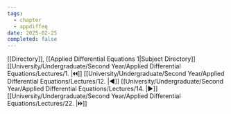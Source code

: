 ```yaml
---
tags:
  - chapter
  - appdiffeq
date: 2025-02-25
completed: false
---
```

[[Directory]], [[Applied Differential Equations 1|Subject Directory]]
[[University/Undergraduate/Second Year/Applied Differential Equations/Lectures/1. |🞀🞀]] [[University/Undergraduate/Second Year/Applied Differential Equations/Lectures/12. |◀]] [[University/Undergraduate/Second Year/Applied Differential Equations/Lectures/14. |▶]] [[University/Undergraduate/Second Year/Applied Differential Equations/Lectures/22. |🞂🞂]]
# 
## 
### 